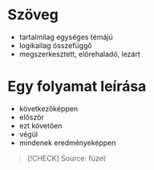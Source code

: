 # Szöveg

- tartalmilag egységes témájú
- logikailag összefüggő
- megszerkesztett, előrehaladó, lezárt

# Egy folyamat leírása

- következőképpen
- először
- ezt követően
- végül
- mindenek eredményeképpen

> [!CHECK] Source: füzet
